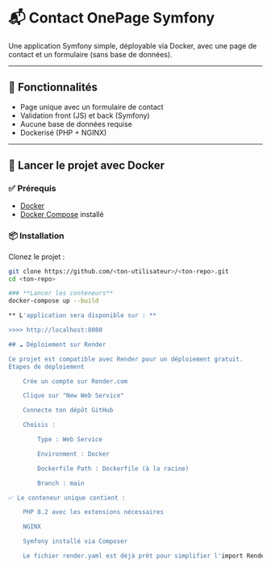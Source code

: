 # 📬 Contact OnePage Symfony

Une application Symfony simple, déployable via Docker, avec une page de contact et un formulaire (sans base de données).

---

## 🚀 Fonctionnalités

- Page unique avec un formulaire de contact
- Validation front (JS) et back (Symfony)
- Aucune base de données requise
- Dockerisé (PHP + NGINX)

---

## 🐳 Lancer le projet avec Docker

### ✅ Prérequis

- [Docker](https://www.docker.com/)
- [Docker Compose](https://docs.docker.com/compose/) installé

### 📦 Installation

Clonez le projet :

```bash
git clone https://github.com/<ton-utilisateur>/<ton-repo>.git
cd <ton-repo>

### **Lancer les conteneurs**
docker-compose up --build

** L'application sera disponible sur : **

>>>> http://localhost:8080

## ☁️ Déploiement sur Render

Ce projet est compatible avec Render pour un déploiement gratuit.
Étapes de déploiement

    Crée un compte sur Render.com

    Clique sur "New Web Service"

    Connecte ton dépôt GitHub

    Choisis :

        Type : Web Service

        Environment : Docker

        Dockerfile Path : Dockerfile (à la racine)

        Branch : main

✅ Le conteneur unique contient :

    PHP 8.2 avec les extensions nécessaires

    NGINX

    Symfony installé via Composer

    Le fichier render.yaml est déjà prêt pour simplifier l'import Render.
